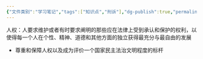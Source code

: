 ```yaml
---
{"文件类别":"学习笔记","tags":["知识点","刑诉"],"dg-publish":true,"permalink":"/学习笔记studyup/刑事诉讼法/保障人权/","dgPassFrontmatter":true,"created":"2024-09-12T12:08:58.904+08:00","updated":"2024-10-23T12:00:03.784+08:00"}
---
```


人权：人要求维护或者有时要求阐明的那些应在法律上受到承认和保护的权利，以使得每一个人在个性、精神、道德和其他方面的独立获得最充分与最自由的发展
- 尊重和保障人权以及成为评价一个国家民主法治文明程度的标杆